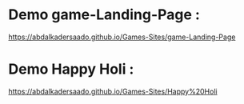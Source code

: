 # Demo game-Landing-Page : 
https://abdalkadersaado.github.io/Games-Sites/game-Landing-Page
# Demo Happy Holi : 
https://abdalkadersaado.github.io/Games-Sites/Happy%20Holi
